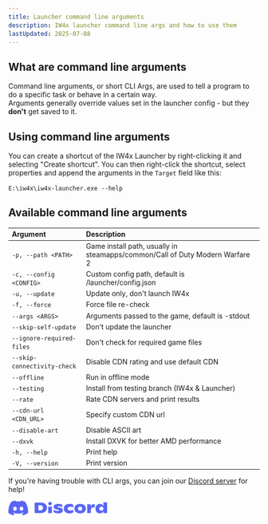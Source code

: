 ```yaml
---
title: Launcher command line arguments
description: IW4x launcher command line args and how to use them
lastUpdated: 2025-07-08
---
```


## What are command line arguments

Command line arguments, or short CLI Args, are used to tell a program to do a specific task or behave in a certain way.  
Arguments generally override values set in the launcher config - but they **don't** get saved to it.

## Using command line arguments

You can create a shortcut of the IW4x Launcher by right-clicking it and selecting "Create shortcut". You can then right-click the shortcut, select properties and append the arguments in the `Target` field like this:

```
E:\iw4x\iw4x-launcher.exe --help
```


## Available command line arguments

| Argument                    | Description                                    |
|:----------------------------|:-----------------------------------------------|
| `-p, --path <PATH>`         | Game install path, usually in steamapps/common/Call of Duty Modern Warfare 2 |
| `-c, --config <CONFIG>`     | Custom config path, default is <game-path>/launcher/config.json |
| `-u, --update`              | Update only, don't launch IW4x |
| `-f, --force`               | Force file re-check |
| `--args <ARGS>`             | Arguments passed to the game, default is -stdout |
| `--skip-self-update`        | Don't update the launcher |
| `--ignore-required-files`   | Don't check for required game files |
| `--skip-connectivity-check` | Disable CDN rating and use default CDN |
| `--offline`                 | Run in offline mode |
| `--testing`                 | Install from testing branch (IW4x & Launcher) |
| `--rate`                    | Rate CDN servers and print results |
| `--cdn-url <CDN_URL>`       | Specify custom CDN url |
| `--disable-art`             | Disable ASCII art |
| `--dxvk`                    | Install DXVK for better AMD performance |
| `-h, --help`                | Print help |
| `-V, --version`             | Print version |


If you're having trouble with CLI args, you can join our [Discord server](https://discord.com/invite/pV2qJscTXf) for help!

[![Discord Server](../../../assets/img/common/discord.png)](https://discord.com/invite/pV2qJscTXf)